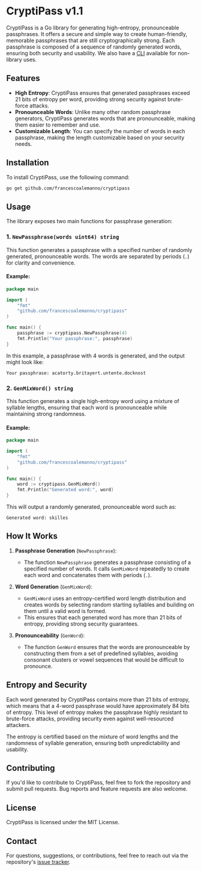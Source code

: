 # CryptiPass v1.1

CryptiPass is a Go library for generating high-entropy, pronounceable passphrases. It offers a secure and simple way to create human-friendly, memorable passphrases that are still cryptographically strong. Each passphrase is composed of a sequence of randomly generated words, ensuring both security and usability.
We also have a [CLI](cmd/genpw) available for non-library uses.
## Features

- **High Entropy**: CryptiPass ensures that generated passphrases exceed 21 bits of entropy per word, providing strong security against brute-force attacks.
- **Pronounceable Words**: Unlike many other random passphrase generators, CryptiPass generates words that are pronounceable, making them easier to remember and use.
- **Customizable Length**: You can specify the number of words in each passphrase, making the length customizable based on your security needs.

## Installation

To install CryptiPass, use the following command:

```bash
go get github.com/francescoalemanno/cryptipass
```

## Usage

The library exposes two main functions for passphrase generation:

### 1. `NewPassphrase(words uint64) string`

This function generates a passphrase with a specified number of randomly generated, pronounceable words. The words are separated by periods (`.`) for clarity and convenience.

#### Example:

```go
package main

import (
    "fmt"
    "github.com/francescoalemanno/cryptipass"
)

func main() {
    passphrase := cryptipass.NewPassphrase(4)
    fmt.Println("Your passphrase:", passphrase)
}
```

In this example, a passphrase with 4 words is generated, and the output might look like:

```
Your passphrase: acatorty.britayert.untente.docknost
```

### 2. `GenMixWord() string`

This function generates a single high-entropy word using a mixture of syllable lengths, ensuring that each word is pronounceable while maintaining strong randomness.

#### Example:

```go
package main

import (
    "fmt"
    "github.com/francescoalemanno/cryptipass"
)

func main() {
    word := cryptipass.GenMixWord()
    fmt.Println("Generated word:", word)
}
```

This will output a randomly generated, pronounceable word such as:

```
Generated word: skilles
```

## How It Works

1. **Passphrase Generation** (`NewPassphrase`):
   - The function `NewPassphrase` generates a passphrase consisting of a specified number of words. It calls `GenMixWord` repeatedly to create each word and concatenates them with periods (`.`).

2. **Word Generation** (`GenMixWord`):
   - `GenMixWord` uses an entropy-certified word length distribution and creates words by selecting random starting syllables and building on them until a valid word is formed.
   - This ensures that each generated word has more than 21 bits of entropy, providing strong security guarantees.

3. **Pronounceability** (`GenWord`):
   - The function `GenWord` ensures that the words are pronounceable by constructing them from a set of predefined syllables, avoiding consonant clusters or vowel sequences that would be difficult to pronounce.

## Entropy and Security

Each word generated by CryptiPass contains more than 21 bits of entropy, which means that a 4-word passphrase would have approximately 84 bits of entropy. This level of entropy makes the passphrase highly resistant to brute-force attacks, providing security even against well-resourced attackers.

The entropy is certified based on the mixture of word lengths and the randomness of syllable generation, ensuring both unpredictability and usability.

## Contributing

If you'd like to contribute to CryptiPass, feel free to fork the repository and submit pull requests. Bug reports and feature requests are also welcome.

## License

CryptiPass is licensed under the MIT License.

## Contact

For questions, suggestions, or contributions, feel free to reach out via the repository's [issue tracker](https://github.com/francescoalemanno/cryptipass/issues).
